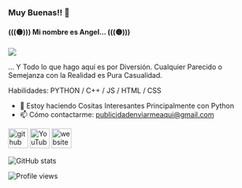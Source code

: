 ### Muy Buenas!! 👋
#### (((🟡))) Mi nombre es Angel... (((🟡)))

![](https://external-content.duckduckgo.com/iu/?u=https%3A%2F%2Fmedia2.giphy.com%2Fmedia%2FVEhWqu9nJHzOPKFsVA%2Fsource.gif&f=1&nofb=1)


... Y Todo lo que hago aquí es por Diversión. Cualquier Parecido o Semejanza con la Realidad es Pura Casualidad.

Habilidades: PYTHON / C++ / JS / HTML / CSS

- 🌱 Estoy haciendo Cositas Interesantes Principalmente con Python 
- 📫 Cómo contactarme: publicidadenviarmeaqui@gmail.com 


[<img src='https://cdn.jsdelivr.net/npm/simple-icons@3.0.1/icons/github.svg' alt='github' height='40'>](https://github.com/4ng318I)  [<img src='https://cdn.jsdelivr.net/npm/simple-icons@3.0.1/icons/youtube.svg' alt='YouTube' height='40'>](https://www.youtube.com/channel/PLCESPAÑOL)  [<img src='https://cdn.jsdelivr.net/npm/simple-icons@3.0.1/icons/icloud.svg' alt='website' height='40'>](https://www.kaffeemaschinen.top)  

![GitHub stats](https://github-readme-stats.vercel.app/api?username=4ng318I&show_icons=true)   

![Profile views](https://gpvc.arturio.dev/4ng318I)  

